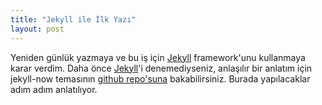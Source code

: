 ```yaml
---
title: "Jekyll ile İlk Yazı"
layout: post
---
```


Yeniden günlük yazmaya ve bu iş için [Jekyll](https://jekyllrb.com/)
framework'unu kullanmaya karar verdim. Daha önce
[Jekyll](https://jekyllrb.com/)'i denemediyseniz, anlaşılır bir anlatım için
jekyll-now temasının [github
repo'suna](https://github.com/barryclark/jekyll-now) bakabilirsiniz. Burada
yapılacaklar adım adım anlatılıyor.

